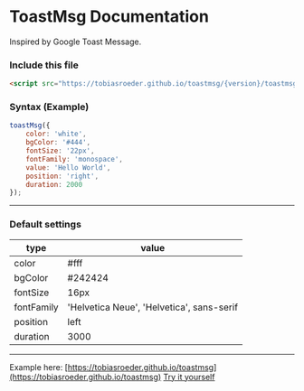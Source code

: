 # ToastMsg Documentation

Inspired by Google Toast Message.

### Include this file
``` html
<script src="https://tobiasroeder.github.io/toastmsg/{version}/toastmsg.min.js"></script>
```

### Syntax (Example)
``` javascript
toastMsg({
	color: 'white',
	bgColor: '#444',
	fontSize: '22px',
	fontFamily: 'monospace',
	value: 'Hello World',
	position: 'right',
	duration: 2000
});
```

---

### Default settings
| type | value |
|--|--|
| color | #fff |
| bgColor | #242424 |
| fontSize | 16px |
| fontFamily | 'Helvetica Neue', 'Helvetica', sans-serif |
| position | left |
| duration | 3000 |## Heading

---

Example here: [https://tobiasroeder.github.io/toastmsg](https://tobiasroeder.github.io/toastmsg)
[Try it yourself](https://codepen.io/tobiasroeder/full/wZeBNL)
